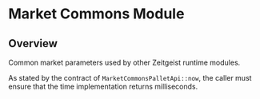 # Market Commons Module

## Overview

Common market parameters used by other Zeitgeist runtime modules.

As stated by the contract of `MarketCommonsPalletApi::now`, the caller must ensure that the
time implementation returns milliseconds.
